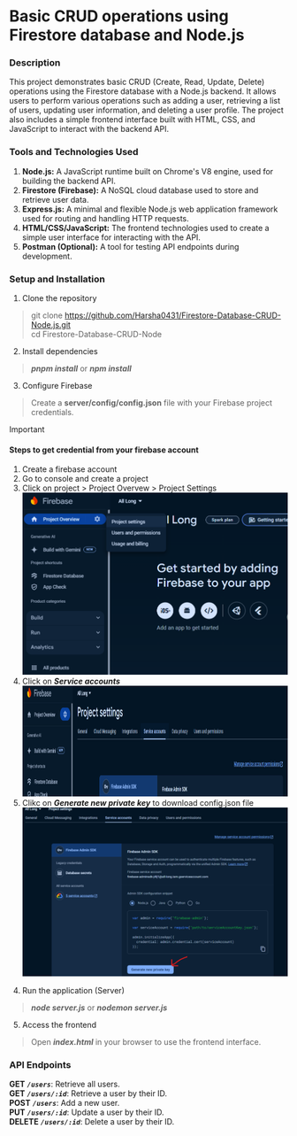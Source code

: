 # Basic CRUD operations using Firestore database and Node.js

### Description
This project demonstrates basic CRUD (Create, Read, Update, Delete) operations using the Firestore database with a Node.js backend. It allows users to perform various operations such as adding a user, retrieving a list of users, updating user information, and deleting a user profile. The project also includes a simple frontend interface built with HTML, CSS, and JavaScript to interact with the backend API.

### Tools and Technologies Used
1. **Node.js:** A JavaScript runtime built on Chrome's V8 engine, used for building the backend API.
2. **Firestore (Firebase):** A NoSQL cloud database used to store and retrieve user data.
3. **Express.js:** A minimal and flexible Node.js web application framework used for routing and handling HTTP requests.
4. **HTML/CSS/JavaScript:** The frontend technologies used to create a simple user interface for interacting with the API.
5. **Postman (Optional):** A tool for testing API endpoints during development.

### Setup and Installation
1. Clone the repository
> git clone https://github.com/Harsha0431/Firestore-Database-CRUD-Node.js.git <br>
> cd Firestore-Database-CRUD-Node
2. Install dependencies
> ***pnpm install*** or ***npm install***
3. Configure Firebase
> Create a **server/config/config.json** file with your Firebase project credentials. <br>


> [!IMPORTANT]
> #### Steps to get credential from your firebase account
> 1. Create a firebase account
> 2. Go to console and create a project
> 3. Click on project > Project Overvew > Project Settings<br>
> <img src="https://github.com/Harsha0431/MY-BLOBS/blob/main/Firestore%20CRUD%20Nodejs/asserts/my-project.png" width="500" /><br>
> 4. Click on ***Service accounts***<br>
> <img src="https://github.com/Harsha0431/MY-BLOBS/blob/main/Firestore%20CRUD%20Nodejs/asserts/project-overview-service-accounts.png" height="200" /><br>
> 5. Clikc on ***Generate new private key*** to download config.json file<br>
> <img src="https://github.com/Harsha0431/MY-BLOBS/blob/main/Firestore%20CRUD%20Nodejs/asserts/generate-config-file.png" width="500" /><br>


4. Run the application (Server)
> ***node server.js*** or ***nodemon server.js***
5. Access the frontend
> Open ***index.html*** in your browser to use the frontend interface.


### API Endpoints
**GET** ***`/users`***: Retrieve all users.<br>
**GET** ***`/users/:id`***: Retrieve a user by their ID.<br>
**POST** ***`/users`***: Add a new user.<br>
**PUT** ***`/users/:id`***: Update a user by their ID.<br>
**DELETE** ***`/users/:id`***: Delete a user by their ID.<br>
